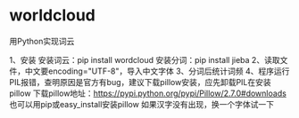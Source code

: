 # worldcloud
用Python实现词云


1、安装
安装词云：pip install wordcloud
安装分词：pip install jieba
2、读取文件，中文要encoding="UTF-8"，导入中文字体
3、分词后统计词频
4、程序运行PIL报错，查明原因是官方有bug，建议下载pillow安装，应先卸载PIL在安装pillow
下载pillow地址：https://pypi.python.org/pypi/Pillow/2.7.0#downloads
也可以用pip或easy_install安装pillow
如果汉字没有出现，换一个字体试一下
